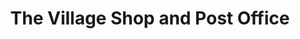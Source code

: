 ---
title: "The Village Shop and Post Office"
url: /ilkeston/the-village-shop-and-post-office/
shop: Lebensmittel
---